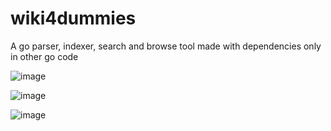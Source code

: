 # wiki4dummies

A go parser, indexer, search and browse tool made with dependencies only in other go code

![image](https://github.com/user-attachments/assets/ee428a6a-dc45-4837-99f4-1c9d8e163b10)

![image](https://github.com/user-attachments/assets/6b5257e9-1ff9-427b-96e0-bbee0729969b)

![image](https://github.com/user-attachments/assets/03b925bb-8388-4217-9b7b-2abe091179a8)
